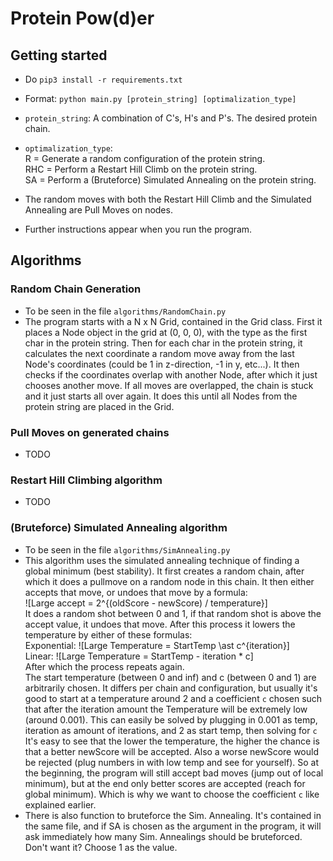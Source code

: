 # Protein Pow(d)er

## Getting started<br>
- Do `pip3 install -r requirements.txt` <br>

- Format: `python main.py [protein_string] [optimalization_type]`<br>
- `protein_string`: A combination of C's, H's and P's. The desired protein chain.<br>
- `optimalization_type`:<br>
R = Generate a random configuration of the protein string.<br>
RHC = Perform a Restart Hill Climb on the protein string.<br>
SA = Perform a (Bruteforce) Simulated Annealing on the protein string.<br>
- The random moves with both the Restart Hill Climb and the Simulated Annealing are Pull Moves on nodes.<br>
- Further instructions appear when you run the program.<br>

## Algorithms

### Random Chain Generation<br>
- To be seen in the file `algorithms/RandomChain.py`
- The program starts with a N x N Grid, contained in the Grid class. First it places a Node object in the grid at (0, 0, 0), with the type as the first char in the protein string. Then for each char in the protein string, it calculates the next coordinate a random move away from the last Node's coordinates (could be 1 in z-direction, -1 in y, etc...). It then checks if the coordinates overlap with another Node, after which it just chooses another move. If all moves are overlapped, the chain is stuck and it just starts all over again. It does this until all Nodes from the protein string are placed in the Grid.

### Pull Moves on generated chains<br>
- TODO

### Restart Hill Climbing algorithm<br>
- TODO

### (Bruteforce) Simulated Annealing algorithm<br>
- To be seen in the file `algorithms/SimAnnealing.py`
- This algorithm uses the simulated annealing technique of finding a global minimum (best stability). It first creates a random chain, after which it does a pullmove on a random node in this chain. It then either accepts that move, or undoes that move by a formula:<br>
![Large accept = 2^{(oldScore - newScore) / temperature}]<br>
It does a random shot between 0 and 1, if that random shot is above the accept value, it undoes that move.
After this process it lowers the temperature by either of these formulas:<br>
Exponential: ![Large Temperature = StartTemp \ast c^{iteration}]<br>
Linear: ![Large Temperature = StartTemp - iteration * c]<br>
After which the process repeats again.<br>
The start temperature (between 0 and inf) and c (between 0 and 1) are arbitrarily chosen. It differs per chain and configuration, but usually it's good to start at a temperature around 2 and a coefficient `c` chosen such that after the iteration amount the Temperature will be extremely low (around 0.001). This can easily be solved by plugging in 0.001 as temp, iteration as amount of iterations, and 2 as start temp, then solving for `c`<br> 
It's easy to see that the lower the temperature, the higher the chance is that a better newScore will be accepted. Also a worse newScore would be rejected (plug numbers in with low temp and see for yourself). So at the beginning, the program will still accept bad moves (jump out of local minimum), but at the end only better scores are accepted (reach for global minimum). Which is why we want to choose the coefficient `c` like explained earlier.
- There is also function to bruteforce the Sim. Annealing. It's contained in the same file, and if SA is chosen as the argument in the program, it will ask immediately how many Sim. Annealings should be bruteforced. Don't want it? Choose 1 as the value.